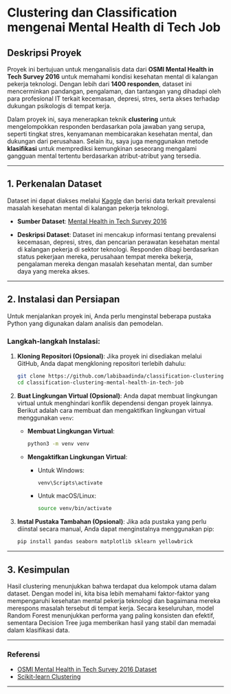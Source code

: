 ﻿# Clustering dan Classification mengenai Mental Health di Tech Job

## Deskripsi Proyek

Proyek ini bertujuan untuk menganalisis data dari **OSMI Mental Health in Tech Survey 2016** untuk memahami kondisi kesehatan mental di kalangan pekerja teknologi. Dengan lebih dari **1400 responden**, dataset ini mencerminkan pandangan, pengalaman, dan tantangan yang dihadapi oleh para profesional IT terkait kecemasan, depresi, stres, serta akses terhadap dukungan psikologis di tempat kerja.

Dalam proyek ini, saya menerapkan teknik **clustering** untuk mengelompokkan responden berdasarkan pola jawaban yang serupa, seperti tingkat stres, kenyamanan membicarakan kesehatan mental, dan dukungan dari perusahaan. Selain itu, saya juga menggunakan metode **klasifikasi** untuk memprediksi kemungkinan seseorang mengalami gangguan mental tertentu berdasarkan atribut-atribut yang tersedia.

---

## **1. Perkenalan Dataset**

Dataset ini dapat diakses melalui [Kaggle](https://www.kaggle.com/datasets/osmi/mental-health-in-tech-2016) dan berisi data terkait prevalensi masalah kesehatan mental di kalangan pekerja teknologi.

* **Sumber Dataset**: [Mental Health in Tech Survey 2016](https://www.kaggle.com/datasets/osmi/mental-health-in-tech-2016)

* **Deskripsi Dataset**:
  Dataset ini mencakup informasi tentang prevalensi kecemasan, depresi, stres, dan pencarian perawatan kesehatan mental di kalangan pekerja di sektor teknologi. Responden dibagi berdasarkan status pekerjaan mereka, perusahaan tempat mereka bekerja, pengalaman mereka dengan masalah kesehatan mental, dan sumber daya yang mereka akses.

---

## **2. Instalasi dan Persiapan**

Untuk menjalankan proyek ini, Anda perlu menginstal beberapa pustaka Python yang digunakan dalam analisis dan pemodelan.

### Langkah-langkah Instalasi:

1. **Kloning Repositori (Opsional)**:
   Jika proyek ini disediakan melalui GitHub, Anda dapat mengkloning repositori terlebih dahulu:

   ```bash
   git clone https://github.com/labibaadinda/classification-clustering-mental-health-in-tech-job
   cd classification-clustering-mental-health-in-tech-job
   ```

2. **Buat Lingkungan Virtual (Opsional)**:
   Anda dapat membuat lingkungan virtual untuk menghindari konflik dependensi dengan proyek lainnya. Berikut adalah cara membuat dan mengaktifkan lingkungan virtual menggunakan `venv`:

   * **Membuat Lingkungan Virtual**:

     ```bash
     python3 -m venv venv
     ```

   * **Mengaktifkan Lingkungan Virtual**:

     * Untuk Windows:

       ```bash
       venv\Scripts\activate
       ```
     * Untuk macOS/Linux:

       ```bash
       source venv/bin/activate
       ```

3. **Instal Pustaka Tambahan (Opsional)**:
   Jika ada pustaka yang perlu diinstal secara manual, Anda dapat menginstalnya menggunakan pip:

   ```bash
   pip install pandas seaborn matplotlib sklearn yellowbrick
   ```

---

## **3. Kesimpulan**

Hasil clustering menunjukkan bahwa terdapat dua kelompok utama dalam dataset. Dengan model ini, kita bisa lebih memahami faktor-faktor yang mempengaruhi kesehatan mental pekerja teknologi dan bagaimana mereka merespons masalah tersebut di tempat kerja. Secara keseluruhan, model Random Forest menunjukkan performa yang paling konsisten dan efektif, sementara Decision Tree juga memberikan hasil yang stabil dan memadai dalam klasifikasi data.

---

### Referensi

* [OSMI Mental Health in Tech Survey 2016 Dataset](https://www.kaggle.com/datasets/osmi/mental-health-in-tech-2016)
* [Scikit-learn Clustering](https://scikit-learn.org/stable/modules/clustering.html)

---
